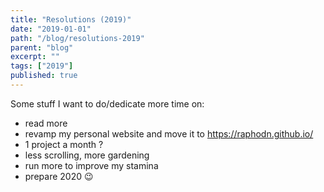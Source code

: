 ```yaml
---
title: "Resolutions (2019)"
date: "2019-01-01"
path: "/blog/resolutions-2019"
parent: "blog"
excerpt: ""
tags: ["2019"]
published: true
---
```


Some stuff I want to do/dedicate more time on:
- read more
- revamp my personal website and move it to https://raphodn.github.io/
- 1 project a month ?
- less scrolling, more gardening
- run more to improve my stamina
- prepare 2020 :wink: